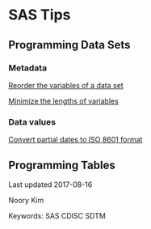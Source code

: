 # SAS Tips


## Programming Data Sets

### Metadata

[Reorder the variables of a data set](dataset-variables-reorder.md)

[Minimize the lengths of variables](dataset-variables-lengths-minimize.md)

### Data values

[Convert partial dates to ISO 8601 format](sas-convert-partial-dates)



## Programming Tables



Last updated 2017-08-16

Noory Kim

Keywords: SAS CDISC SDTM 
